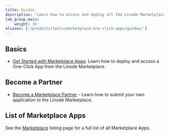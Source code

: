 ```yaml
---
title: Guides
description: "Learn how to access and deploy all the Linode Marketplace One-Click Apps."
tab_group_main:
    weight: 30
aliases: ['/products/tools/marketplace-one-click-apps/guides/']
---
```


## Basics

- [Get Started with Marketplace Apps](/docs/products/tools/marketplace/get-started/): Learn how to deploy and access a One-Click App from the Linode Marketplace.

## Become a Partner

- [Become a Marketplace Partner](https://www.linode.com/marketplace/app-partners/) - Learn how to submit your own application to the Linode Marketplace.

## List of Marketplace Apps

See the [Marketplace](/docs/marketplace/) listing page for a full list of all Marketplace Apps.
